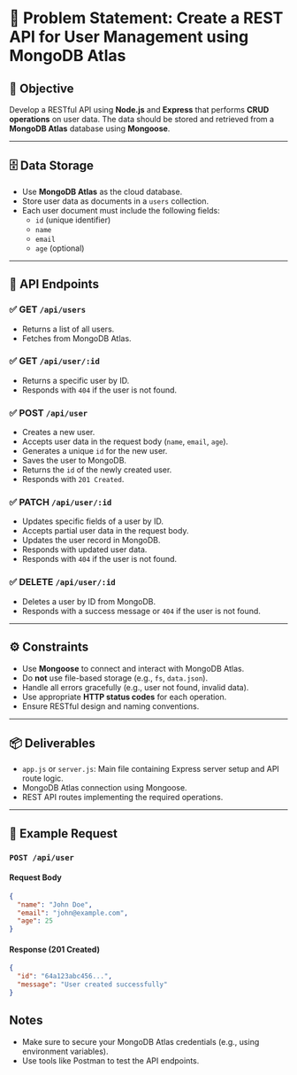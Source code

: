 # 🚀 Problem Statement: Create a REST API for User Management using MongoDB Atlas

## 📌 Objective

Develop a RESTful API using **Node.js** and **Express** that performs **CRUD operations** on user data. The data should be stored and retrieved from a **MongoDB Atlas** database using **Mongoose**.

---

## 🗄️ Data Storage

- Use **MongoDB Atlas** as the cloud database.
- Store user data as documents in a `users` collection.
- Each user document must include the following fields:
  - `id` (unique identifier)
  - `name`
  - `email`
  - `age` (optional)

---

## 📡 API Endpoints

### ✅ GET `/api/users`
- Returns a list of all users.
- Fetches from MongoDB Atlas.

### ✅ GET `/api/user/:id`
- Returns a specific user by ID.
- Responds with `404` if the user is not found.

### ✅ POST `/api/user`
- Creates a new user.
- Accepts user data in the request body (`name`, `email`, `age`).
- Generates a unique `id` for the new user.
- Saves the user to MongoDB.
- Returns the `id` of the newly created user.
- Responds with `201 Created`.

### ✅ PATCH `/api/user/:id`
- Updates specific fields of a user by ID.
- Accepts partial user data in the request body.
- Updates the user record in MongoDB.
- Responds with updated user data.
- Responds with `404` if the user is not found.

### ✅ DELETE `/api/user/:id`
- Deletes a user by ID from MongoDB.
- Responds with a success message or `404` if the user is not found.

---

## ⚙️ Constraints

- Use **Mongoose** to connect and interact with MongoDB Atlas.
- Do **not** use file-based storage (e.g., `fs`, `data.json`).
- Handle all errors gracefully (e.g., user not found, invalid data).
- Use appropriate **HTTP status codes** for each operation.
- Ensure RESTful design and naming conventions.

---

## 📦 Deliverables

- `app.js` or `server.js`: Main file containing Express server setup and API route logic.
- MongoDB Atlas connection using Mongoose.
- REST API routes implementing the required operations.

---

## 🧪 Example Request

### `POST /api/user`

#### Request Body
```json
{
  "name": "John Doe",
  "email": "john@example.com",
  "age": 25
}
```
#### Response (201 Created)
```json
{
  "id": "64a123abc456...",
  "message": "User created successfully"
}
```

## Notes
- Make sure to secure your MongoDB Atlas credentials (e.g., using environment variables).
- Use tools like Postman to test the API endpoints.